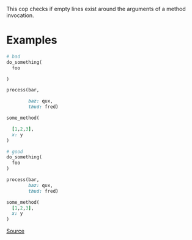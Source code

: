 
This cop checks if empty lines exist around the arguments
of a method invocation.

# Examples

```ruby
# bad
do_something(
  foo

)

process(bar,

        baz: qux,
        thud: fred)

some_method(

  [1,2,3],
  x: y
)

# good
do_something(
  foo
)

process(bar,
        baz: qux,
        thud: fred)

some_method(
  [1,2,3],
  x: y
)
```

[Source](http://www.rubydoc.info/gems/rubocop/RuboCop/Cop/Layout/EmptyLinesAroundArguments)